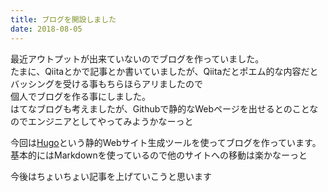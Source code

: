 ```yaml
---
title: ブログを開設しました
date: 2018-08-05
---
```


最近アウトプットが出来ていないのでブログを作っていました。  
たまに、Qiitaとかで記事とか書いていましたが、Qiitaだとポエム的な内容だとバッシングを受ける事もちらほらアリましたので  
個人でブログを作る事にしました。  
はてなブログも考えましたが、Githubで静的なWebページを出せるとのことなのでエンジニアとしてやってみようかなーっと  

今回は[Hugo](https://gohugo.io/)という静的Webサイト生成ツールを使ってブログを作っています。  
基本的にはMarkdownを使っているので他のサイトへの移動は楽かなーっと  

今後はちょいちょい記事を上げていこうと思います  